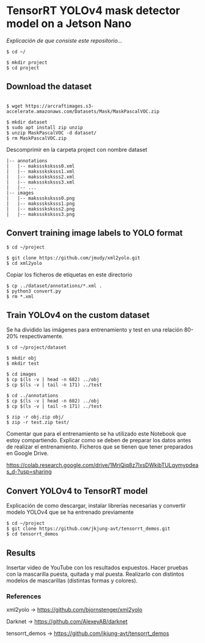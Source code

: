 # TensorRT YOLOv4 mask detector model on a Jetson Nano
_Explicación de que consiste este repositorio..._

```shell
$ cd ~/

$ mkdir project
$ cd project
```

## Download the dataset

```shell

$ wget https://arcraftimages.s3-accelerate.amazonaws.com/Datasets/Mask/MaskPascalVOC.zip

$ mkdir dataset
$ sudo apt install zip unzip
$ unzip MaskPascalVOC -d dataset/
$ rm MaskPascalVOC.zip
```

Descomprimir en la carpeta project con nombre dataset

```shell
|-- annotations
|   |-- maksssksksss0.xml
|   |-- maksssksksss1.xml
|   |-- maksssksksss2.xml
|   |-- maksssksksss3.xml
|   |-- ...
|-- images
|   |-- maksssksksss0.png
|   |-- maksssksksss1.png
|   |-- maksssksksss2.png
|   |-- maksssksksss3.png
```

## Convert training image labels to YOLO format

```shell
$ cd ~/project

$ git clone https://github.com/jmudy/xml2yolo.git
$ cd xml2yolo
```
Copiar los ficheros de etiquetas en este directorio

```shell
$ cp ../dataset/annotations/*.xml .
$ python3 convert.py
$ rm *.xml
```
## Train YOLOv4 on the custom dataset

Se ha dividido las imágenes para entrenamiento y test en una relación 80-20% respectivamente.

```shell
$ cd ~/project/dataset

$ mkdir obj
$ mkdir test

$ cd images
$ cp $(ls -v | head -n 682) ../obj
$ cp $(ls -v | tail -n 171) ../test

$ cd ../annotations
$ cp $(ls -v | head -n 682) ../obj
$ cp $(ls -v | tail -n 171) ../test

$ zip -r obj.zip obj/
$ zip -r test.zip test/

```

Comentar que para el entrenamiento se ha utilizado este Notebook que estoy compartiendo. Explicar como se deben de preparar los datos antes de realizar el entrenamiento. Ficheros que se tienen que tener preparados en Google Drive.

https://colab.research.google.com/drive/1MriQiq8z7lxsDWkibTULqymypdeas_d-?usp=sharing

## Convert YOLOv4 to TensorRT model

Explicación de como descargar, instalar librerías necesarias y convertir modelo YOLOv4 que se ha entrenado previamente

```shell
$ cd ~/project
$ git clone https://github.com/jkjung-avt/tensorrt_demos.git
$ cd tensorrt_demos
```

## Results

Insertar video de YouTube con los resultados expuestos. Hacer pruebas con la mascarilla puesta, quitada y mal puesta. Realizarlo con distintos modelos de mascarillas (distintas formas y colores).

### References

xml2yolo -> https://github.com/bjornstenger/xml2yolo

Darknet -> https://github.com/AlexeyAB/darknet

tensorrt_demos -> https://github.com/jkjung-avt/tensorrt_demos